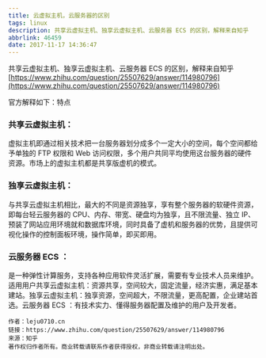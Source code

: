 ```yaml
---
title: 云虚拟主机，云服务器的区别
tags: linux
description: 共享云虚拟主机、独享云虚拟主机、云服务器 ECS 的区别，解释来自知乎
abbrlink: 46459
date: 2017-11-17 14:36:47
---
```


共享云虚拟主机、独享云虚拟主机、云服务器 ECS 的区别，解释来自知乎
[https://www.zhihu.com/question/25507629/answer/114980796](https://www.zhihu.com/question/25507629/answer/114980796)

官方解释如下：特点

### 共享云虚拟主机：

虚拟主机即通过相关技术把一台服务器划分成多个一定大小的空间，每个空间都给予单独的 FTP 权限和 Web 访问权限，多个用户共同平均使用这台服务器的硬件资源。市场上的虚拟主机都是共享版虚机的模式。

### 独享云虚拟主机：

与共享云虚拟主机相比，最大的不同是资源独享，享有整个服务器的软硬件资源，即每台轻云服务器的 CPU、内存、带宽、硬盘均为独享，且不限流量、独立 IP、预装了网站应用环境就和数据库环境，同时具备了虚机和服务器的优势，且提供可视化操作的控制面板环境，操作简单，即买即用。

### 云服务器 ECS ：

是一种弹性计算服务，支持各种应用软件灵活扩展，需要有专业技术人员来维护。 适用用户共享云虚拟主机：资源共享，空间较大，固定流量，经济实惠，满足基本建站。独享云虚拟主机：独享资源，空间超大，不限流量，更高配置，企业建站首选。云服务器 ECS ：有技术实力、懂得服务器配置及维护的用户及开发者。

```
作者：leju0710.cn
链接：https://www.zhihu.com/question/25507629/answer/114980796
来源：知乎
著作权归作者所有。商业转载请联系作者获得授权，非商业转载请注明出处。
```
